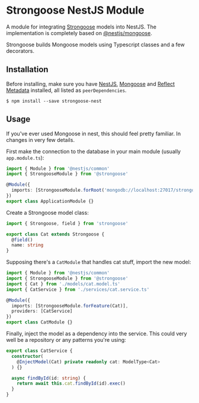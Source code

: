 # Strongoose NestJS Module

A module for integrating [Strongoose](https://github.com/fadion/strongoose) models into NestJS. The implementation is completely based on [@nestjs/mongoose](https://github.com/nestjs/mongoose/).

Strongoose builds Mongoose models using Typescript classes and a few decorators.

## Installation

Before installing, make sure you have [NestJS](https://github.com/nestjs/nest), [Mongoose](https://www.npmjs.com/package/mongoose) and [Reflect Metadata](https://www.npmjs.com/package/reflect-metadata) installed, all listed as `peerDependencies`.

```
$ npm install --save strongoose-nest
```

## Usage

If you've ever used Mongoose in nest, this should feel pretty familiar. In changes in very few details.

First make the connection to the database in your main module (usually `app.module.ts`):

```typescript
import { Module } from '@nestjs/common'
import { StrongooseModule } from '@strongoose'

@Module({
  imports: [StrongooseModule.forRoot('mongodb://localhost:27017/strongoose', { useNewUrlParser: true })]
})
export class ApplicationModule {}
```

Create a Strongoose model class:

```typescript
import { Strongoose, field } from 'strongoose'

export class Cat extends Strongoose {
  @field()
  name: string
}
```

Supposing there's a `CatModule` that handles cat stuff, import the new model:

```typescript
import { Module } from '@nestjs/common'
import { StrongooseModule } from '@strongoose'
import { Cat } from './models/cat.model.ts'
import { CatService } from './services/cat.service.ts'

@Module({
  imports: [StrongooseModule.forFeature(Cat)],
  providers: [CatService]
})
export class CatModule {}
```

Finally, inject the model as a dependency into the service. This could very well be a repository or any patterns you're using:

```typescript
export class CatService {
  constructor(
    @InjectModel(Cat) private readonly cat: ModelType<Cat>
  ) {}

  async findById(id: string) {
    return await this.cat.findById(id).exec()
  }
}
```